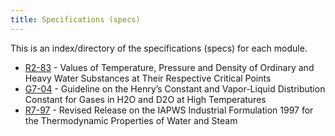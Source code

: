 ```yaml
---
title: Specifications (specs)
---
```


This is an index/directory of the specifications (specs) for each module.

 - [R2-83](./iapws_r283.html) - Values of Temperature, Pressure and Density of Ordinary and Heavy Water Substances at Their Respective Critical Points
 - [G7-04](./iapws_g704.html) - Guideline on the Henry’s Constant and Vapor-Liquid Distribution Constant for Gases in H2O and D2O at High Temperatures
 - [R7-97](./iapws_r797.html) - Revised Release on the IAPWS Industrial Formulation 1997 for the Thermodynamic Properties of Water and Steam
